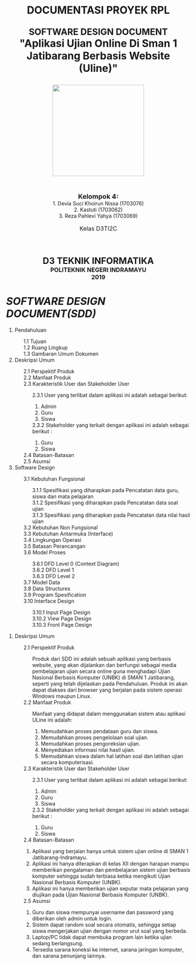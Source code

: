 <h1 align="center" id="software-requirements-specification">DOCUMENTASI PROYEK RPL
<p align="center"><font size="5"><b>SOFTWARE DESIGN DOCUMENT</b></font><br>
"Aplikasi Ujian Online Di Sman 1 Jatibarang Berbasis Website (Uline)"</p></h1>

<p align="center"><img src="Gambar/POLINDRA.png" width="250" height="250"></p>

<br>

<p align="center">
    <b><font size="4">Kelompok 4:</font></b><br>
    1. Devia Suci Khoirun Nissa (1703076) <br>
    2. Kastuti (1703062)<br>
    3. Reza Pahlevi Yahya (1703069)
</p>
<center><font size="3"><p align="center">Kelas D3TI2C</p></font></center>

<br>

<br>

<p align="center"><b><font size="5">D3 TEKNIK INFORMATIKA</font></b><br>
<b><font size="3">POLITEKNIK NEGERI INDRAMAYU</font></b><br>
<b><font size="3">2019</font></b></p>


<b>
<h1>
<i>SOFTWARE DESIGN DOCUMENT(SDD)</i>
</h1>
</b>

<ol>
	<li>Pendahuluan</li>
	<ol>
		1.1 Tujuan<br>
		1.2 Ruang Lingkup<br> 
		1.3 Gambaran Umum Dokumen<br>
	</ol>
	<li>Deskripsi Umum</li>
	<ol>
		2.1 Perspektif Produk<br>
		2.2 Manfaat Produk<br>
		2.3 Karakteristik User dan Stakeholder User<br>
		<ol>
			2.3.1 User yang terlibat dalam aplikasi ini adalah sebagai berikut: <br>
			<ol>
				<li>Admin</li>
				<li>Guru</li>
				<li>Siswa</li>
			</ol>
			2.3.2 Stakeholder yang terkait dengan aplikasi ini adalah sebagai berikut : <br>
			<ol>
				<li>Guru</li>
				<li>Siswa</li>
			</ol>
		</ol>
		2.4 Batasan-Batasan<br>
		2.5	Asumsi<br>
	</ol>
	<li>Software Design</li>
	<ol>
		3.1	Kebutuhan Fungsional<br>
		<ol>
			3.1.1 Spesifikasi yang diharapkan pada Pencatatan data guru, siswa dan mata pelajaran<br>
			3.1.2 Spesifikasi yang diharapkan pada Pencatatan data soal ujian<br>
			3.1.3 Spesifikasi yang diharapkan pada Pencatatan data nilai hasil ujian<br>
		</ol>
		3.2	Kebutuhan Non Fungsional<br>
		3.3	Kebutuhan Antarmuka (Interface)<br>
		3.4	Lingkungan Operasi<br>
		3.5	Batasan Perancangan<br>
		3.6	Model Proses<br>
		<ol>
			3.6.1 DFD Level 0 (Context Diagram)<br>
			3.6.2 DFD Level 1<br>
			3.6.3 DFD Level 2<br>
		</ol>
		3.7	Model Data<br>
		3.8	Data Structures<br>
		3.9	Program Spesification<br>
		3.10 Interface Design<br>
		<ol>
			3.10.1 Input Page Design<br>
			3.10.2 View Page Design<br>
			3.10.3 Front Page Design<br>
		</ol>
	</ol>
</ol>

<ol>
	<li>Deskripsi Umum</li>
	<ol>
		2.1 Perspektif Produk<br>
		<ol>
			Produk dari SDD ini adalah sebuah aplikasi yang berbasis website, yang akan dijalankan dan berfungsi sebagai media pembelajaran ujian secara online guna menghadapi Ujian Nasional Berbasis Komputer (UNBK) di SMAN 1 Jatibarang, seperti yang telah dijelaskan pada Pendahuluan. Produk ini  akan dapat diakses dari browser yang berjalan pada sistem operasi Windows maupun Linux.
		</ol>
		2.2 Manfaat Produk<br>
		<ol>
			Manfaat yang didapat dalam menggunakan sistem atau aplikasi ULine ini adalah:<br>
			<ol>
				<li>Memudahkan proses  pendataan guru dan siswa.</li>
				<li>Memudahkan proses pengelolaan soal ujian.</li>
				<li>Memudahkan proses pengoreksian ujian.</li>
				<li>Menyediakan informasi nilai hasil ujian.</li>
				<li>Memudahkan siswa dalam hal latihan soal dan latihan ujian secara komputerisasi.</li>
			</ol>
		</ol>
		2.3 Karakteristik User dan Stakeholder User<br>
		<ol>
			2.3.1 User yang terlibat dalam aplikasi ini adalah sebagai berikut: <br>
			<ol>
				<li>Admin</li>
				<li>Guru</li>
				<li>Siswa</li>
			</ol>
			2.3.2 Stakeholder yang terkait dengan aplikasi ini adalah sebagai berikut : <br>
			<ol>
				<li>Guru</li>
				<li>Siswa</li>
			</ol>
		</ol>
		2.4 Batasan-Batasan<br>
		<ol>
			<li>Aplikasi yang berjalan hanya untuk sistem ujian online di SMAN 1 Jatibarang-Indramayu.</li>
			<li>Aplikasi ini hanya diterapkan di kelas XII dengan harapan mampu memberikan pengalaman dan pembelajaran sistem ujian berbasis komputer sehingga sudah terbiasa ketika mengikuti Ujian Nasional Berbasis Komputer (UNBK).</li>
			<li>Aplikasi ini hanya memberikan ujian seputar mata pelajaran yang diujikan pada Ujian Nasional Berbasis Komputer (UNBK).</li>
		</ol>
		2.5	Asumsi<br>
		<ol>
			<li>Guru dan siswa mempunyai username dan password yang diberikan oleh admin untuk login.</li>
			<li>Sistem dapat random soal secara otomatis, sehingga setiap siswa mengerjakan ujian dengan nomor urut soal yang berbeda.</li>
			<li>Laptop/PC tidak dapat membuka program lain ketika ujian sedang berlangsung.</li>
			<li>Tersedia sarana koneksi ke internet, sarana jaringan komputer, dan sarana penunjang lainnya.</li>
		</ol>
	</ol>

